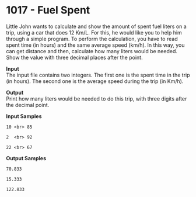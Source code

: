 # 1017 - Fuel Spent

Little John wants to calculate and show the amount of spent fuel liters on a trip, using a car that does 12 Km/L. For this, he would like you to help him through a simple program. To perform the calculation, you have to read spent time (in hours) and the same average speed (km/h). In this way, you can get distance and then, calculate how many liters would be needed. Show the value with three decimal places after the point.

**Input**<br>
The input file contains two integers. The first one is the spent time in the trip (in hours). The second one is the average speed during the trip (in Km/h).

**Output**<br>
Print how many liters would be needed to do this trip, with three digits after the decimal point.

**Input Samples**
```
10 <br> 85
```
```
2  <br> 92
```
```  
22 <br> 67  
```

**Output Samples**
```
70.833
```
```
15.333
```
``` 
122.833
```